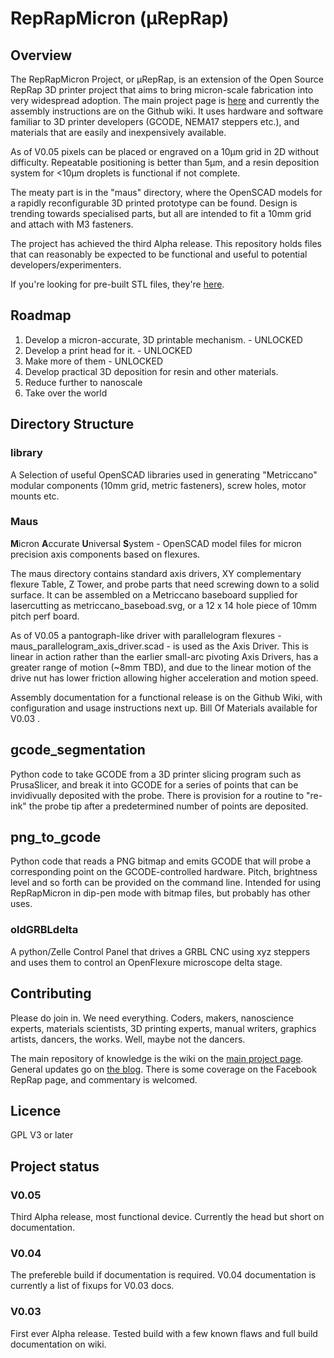 # RepRapMicron (μRepRap)

## Overview

The RepRapMicron Project, or μRepRap, is an extension of the Open Source RepRap 3D printer project that aims to bring micron-scale fabrication into very widespread adoption. The main project page is [here](https://reprap.org/wiki/RepRapMicron) and currently the assembly instructions are on the Github wiki. It uses hardware and software familiar to 3D printer developers (GCODE, NEMA17 steppers etc.), and materials that are easily and inexpensively available.

As of V0.05 pixels can be placed or engraved on a 10μm grid in 2D without difficulty. Repeatable positioning is better than 5μm, and a resin deposition system for <10μm droplets is functional if not complete.

The meaty part is in the "maus" directory, where the OpenSCAD models for a rapidly reconfigurable 3D printed prototype can be found. Design is trending towards specialised parts, but all are intended to fit a 10mm grid and attach with M3 fasteners.

The project has achieved the third Alpha release. This repository holds files that can reasonably be expected to be functional and useful to potential developers/experimenters.

If you're looking for pre-built STL files, they're [here](https://www.printables.com/model/1286343-reprapmicron-micron-accurate-3d-printer).

## Roadmap

1. Develop a micron-accurate, 3D printable mechanism. - UNLOCKED
2. Develop a print head for it. - UNLOCKED
3. Make more of them - UNLOCKED
4. Develop practical 3D deposition for resin and other materials.
5. Reduce further to nanoscale
6. Take over the world


## Directory Structure
### library
A Selection of useful OpenSCAD libraries used in generating "Metriccano" modular components (10mm grid, metric fasteners), screw holes, motor mounts etc.
### Maus
**M**icron **A**ccurate **U**niversal **S**ystem - OpenSCAD model files for micron precision axis components based on flexures.

The maus directory contains standard axis drivers, XY complementary flexure Table, Z Tower, and probe parts that need screwing down to a solid surface. It can be assembled on a Metriccano baseboard supplied for lasercutting as metriccano_baseboad.svg, or a 12 x 14 hole piece of 10mm pitch perf board.

As of V0.05 a pantograph-like driver with parallelogram flexures - maus_parallelogram_axis_driver.scad - is used as the Axis Driver. This is linear in action rather than the earlier small-arc pivoting Axis Drivers, has a greater range of motion (~8mm TBD), and due to the linear motion of the drive nut has lower friction allowing higher acceleration and motion speed.

Assembly documentation for a functional release is on the Github Wiki, with configuration and usage instructions next up. Bill Of Materials available for V0.03 .

## gcode_segmentation
Python code to take GCODE from a 3D printer slicing program such as PrusaSlicer, and break it into GCODE for a series of points that can be invidivually deposited with the probe. There is provision for a routine to "re-ink" the probe tip after a predetermined number of points are deposited.

## png_to_gcode
Python code that reads a PNG bitmap and emits GCODE that will probe a corresponding point on the GCODE-controlled hardware. Pitch, brightness level and so forth can be provided on the command line. Intended for using RepRapMicron in dip-pen mode with bitmap files, but probably has other uses.

### oldGRBLdelta
A python/Zelle Control Panel that drives a GRBL CNC using xyz steppers and uses them to control an OpenFlexure microscope delta stage.

## Contributing
Please do join in. We need everything. Coders, makers, nanoscience experts, materials scientists, 3D printing experts, manual writers, graphics artists, dancers, the works. Well, maybe not the dancers.

The main repository of knowledge is the wiki on the [main project page](https://reprap.org/wiki/RepRapMicron). General updates go on [the blog](http://blog.reprap.org/). There is some coverage on the Facebook RepRap page, and commentary is welcomed.

## Licence
GPL V3 or later

## Project status
### V0.05

Third Alpha release, most functional device. Currently the head but short on documentation.

### V0.04

The prefereble build if documentation is required. V0.04 documentation is currently a list of fixups for V0.03 docs.

### V0.03

First ever Alpha release. Tested build with a few known flaws and full build documentation on wiki.
